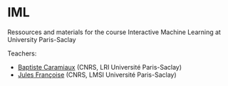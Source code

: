 # IML
Ressources and materials for the course Interactive Machine Learning at University Paris-Saclay

Teachers: 
- [Baptiste Caramiaux](http://baptistecaramiaux.com) (CNRS, LRI Université Paris-Saclay)
- [Jules Françoise](https://www.julesfrancoise.com/) (CNRS, LMSI Université Paris-Saclay)
